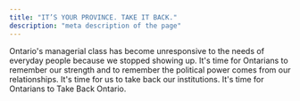 ```yaml
---
title: "IT’S YOUR PROVINCE. TAKE IT BACK."
description: "meta description of the page"
---
```


Ontario's managerial class has become unresponsive to the needs of everyday people because we stopped showing up. It's time for Ontarians to remember our strength and to remember the political power comes from our relationships. It's time for us to take back our institutions. It's time for Ontarians to Take Back Ontario.
